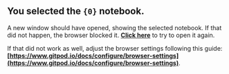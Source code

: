 ## You selected the `{0}` notebook.

A new window should have opened, showing the selected notebook.
If that did not happen, the browser blocked it.
**[Click here]({1})** to try to open it again.

If that did not work as well, adjust the browser settings following this guide:  **[https://www.gitpod.io/docs/configure/browser-settings](https://www.gitpod.io/docs/configure/browser-settings)**.

&nbsp;
